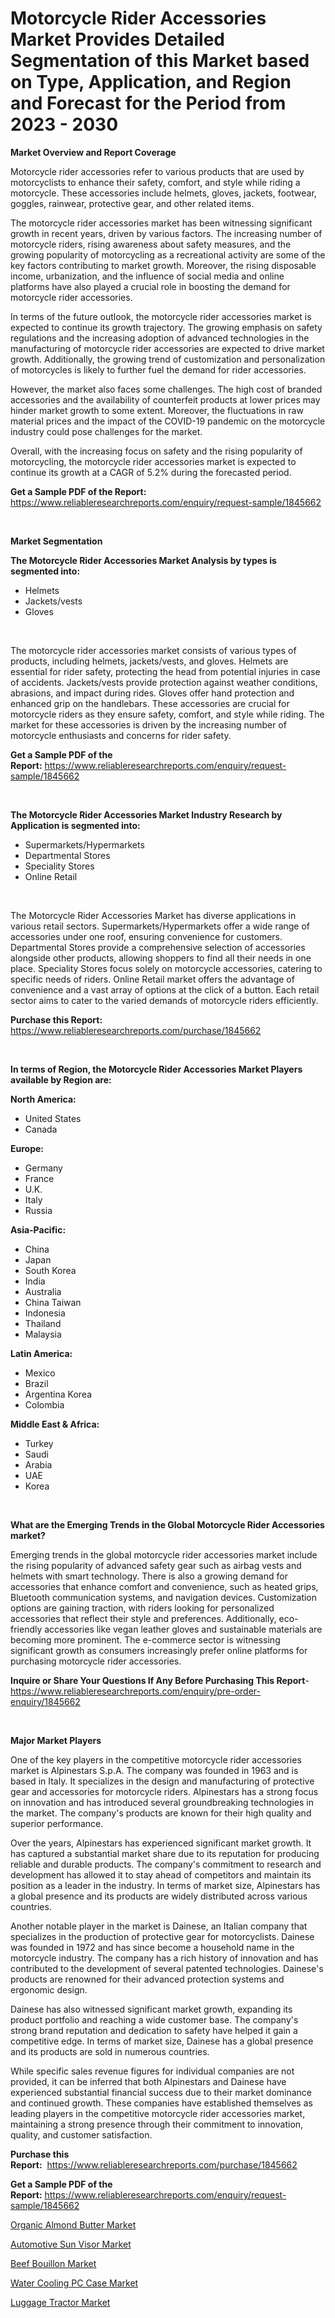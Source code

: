 <p><h1>Motorcycle Rider Accessories Market Provides Detailed Segmentation of this Market based on Type, Application, and Region and Forecast for the Period from 2023 - 2030</h1></p><p><strong>Market Overview and Report Coverage</strong></p>
<p><p>Motorcycle rider accessories refer to various products that are used by motorcyclists to enhance their safety, comfort, and style while riding a motorcycle. These accessories include helmets, gloves, jackets, footwear, goggles, rainwear, protective gear, and other related items.</p><p>The motorcycle rider accessories market has been witnessing significant growth in recent years, driven by various factors. The increasing number of motorcycle riders, rising awareness about safety measures, and the growing popularity of motorcycling as a recreational activity are some of the key factors contributing to market growth. Moreover, the rising disposable income, urbanization, and the influence of social media and online platforms have also played a crucial role in boosting the demand for motorcycle rider accessories.</p><p>In terms of the future outlook, the motorcycle rider accessories market is expected to continue its growth trajectory. The growing emphasis on safety regulations and the increasing adoption of advanced technologies in the manufacturing of motorcycle rider accessories are expected to drive market growth. Additionally, the growing trend of customization and personalization of motorcycles is likely to further fuel the demand for rider accessories.</p><p>However, the market also faces some challenges. The high cost of branded accessories and the availability of counterfeit products at lower prices may hinder market growth to some extent. Moreover, the fluctuations in raw material prices and the impact of the COVID-19 pandemic on the motorcycle industry could pose challenges for the market.</p><p>Overall, with the increasing focus on safety and the rising popularity of motorcycling, the motorcycle rider accessories market is expected to continue its growth at a CAGR of 5.2% during the forecasted period.</p></p>
<p><strong>Get a Sample PDF of the Report:</strong> <a href="https://www.reliableresearchreports.com/enquiry/request-sample/1845662">https://www.reliableresearchreports.com/enquiry/request-sample/1845662</a></p>
<p>&nbsp;</p>
<p><strong>Market Segmentation</strong></p>
<p><strong>The Motorcycle Rider Accessories Market Analysis by types is segmented into:</strong></p>
<p><ul><li>Helmets</li><li>Jackets/vests</li><li>Gloves</li></ul></p>
<p>&nbsp;</p>
<p><p>The motorcycle rider accessories market consists of various types of products, including helmets, jackets/vests, and gloves. Helmets are essential for rider safety, protecting the head from potential injuries in case of accidents. Jackets/vests provide protection against weather conditions, abrasions, and impact during rides. Gloves offer hand protection and enhanced grip on the handlebars. These accessories are crucial for motorcycle riders as they ensure safety, comfort, and style while riding. The market for these accessories is driven by the increasing number of motorcycle enthusiasts and concerns for rider safety.</p></p>
<p><strong>Get a Sample PDF of the Report:</strong>&nbsp;<a href="https://www.reliableresearchreports.com/enquiry/request-sample/1845662">https://www.reliableresearchreports.com/enquiry/request-sample/1845662</a></p>
<p>&nbsp;</p>
<p><strong>The Motorcycle Rider Accessories Market Industry Research by Application is segmented into:</strong></p>
<p><ul><li>Supermarkets/Hypermarkets</li><li>Departmental Stores</li><li>Speciality Stores</li><li>Online Retail</li></ul></p>
<p>&nbsp;</p>
<p><p>The Motorcycle Rider Accessories Market has diverse applications in various retail sectors. Supermarkets/Hypermarkets offer a wide range of accessories under one roof, ensuring convenience for customers. Departmental Stores provide a comprehensive selection of accessories alongside other products, allowing shoppers to find all their needs in one place. Speciality Stores focus solely on motorcycle accessories, catering to specific needs of riders. Online Retail market offers the advantage of convenience and a vast array of options at the click of a button. Each retail sector aims to cater to the varied demands of motorcycle riders efficiently.</p></p>
<p><strong>Purchase this Report:</strong>&nbsp; <a href="https://www.reliableresearchreports.com/purchase/1845662">https://www.reliableresearchreports.com/purchase/1845662</a></p>
<p>&nbsp;</p>
<p><strong>In terms of Region, the Motorcycle Rider Accessories Market Players available by Region are:</strong></p>
<p>
    <p> <strong> North America: </strong>
        <ul>
            <li>United States</li>
            <li>Canada</li>
        </ul>
        </p> 
    <p> <strong> Europe: </strong>
        <ul>
            <li>Germany</li>
            <li>France</li>
            <li>U.K.</li>
            <li>Italy</li>
            <li>Russia</li>
        </ul>
        </p> 
    <p> <strong> Asia-Pacific: </strong>
        <ul>
            <li>China</li>
            <li>Japan</li>
            <li>South Korea</li>
            <li>India</li>
            <li>Australia</li>
            <li>China Taiwan</li>
            <li>Indonesia</li>
            <li>Thailand</li>
            <li>Malaysia</li>
        </ul>
        </p> 
    <p> <strong> Latin America: </strong>
        <ul>
            <li>Mexico</li>
            <li>Brazil</li>
            <li>Argentina Korea</li>
            <li>Colombia</li>
        </ul>
        </p> 
    <p> <strong> Middle East & Africa: </strong>
        <ul>
            <li>Turkey</li>
            <li>Saudi</li>
            <li>Arabia</li>
            <li>UAE</li>
            <li>Korea</li>
        </ul>
    </p>
    </p>
<p>&nbsp;</p>
<p><strong>What are the Emerging Trends in the Global Motorcycle Rider Accessories market?</strong></p>
<p><p>Emerging trends in the global motorcycle rider accessories market include the rising popularity of advanced safety gear such as airbag vests and helmets with smart technology. There is also a growing demand for accessories that enhance comfort and convenience, such as heated grips, Bluetooth communication systems, and navigation devices. Customization options are gaining traction, with riders looking for personalized accessories that reflect their style and preferences. Additionally, eco-friendly accessories like vegan leather gloves and sustainable materials are becoming more prominent. The e-commerce sector is witnessing significant growth as consumers increasingly prefer online platforms for purchasing motorcycle rider accessories.</p></p>
<p><strong>Inquire or Share Your Questions If Any Before Purchasing This Report</strong>- <a href="https://www.reliableresearchreports.com/enquiry/pre-order-enquiry/1845662">https://www.reliableresearchreports.com/enquiry/pre-order-enquiry/1845662</a></p>
<p>&nbsp;</p>
<p><strong>Major Market Players</strong></p>
<p><p>One of the key players in the competitive motorcycle rider accessories market is Alpinestars S.p.A. The company was founded in 1963 and is based in Italy. It specializes in the design and manufacturing of protective gear and accessories for motorcycle riders. Alpinestars has a strong focus on innovation and has introduced several groundbreaking technologies in the market. The company's products are known for their high quality and superior performance.</p><p>Over the years, Alpinestars has experienced significant market growth. It has captured a substantial market share due to its reputation for producing reliable and durable products. The company's commitment to research and development has allowed it to stay ahead of competitors and maintain its position as a leader in the industry. In terms of market size, Alpinestars has a global presence and its products are widely distributed across various countries.</p><p>Another notable player in the market is Dainese, an Italian company that specializes in the production of protective gear for motorcyclists. Dainese was founded in 1972 and has since become a household name in the motorcycle industry. The company has a rich history of innovation and has contributed to the development of several patented technologies. Dainese's products are renowned for their advanced protection systems and ergonomic design.</p><p>Dainese has also witnessed significant market growth, expanding its product portfolio and reaching a wide customer base. The company's strong brand reputation and dedication to safety have helped it gain a competitive edge. In terms of market size, Dainese has a global presence and its products are sold in numerous countries.</p><p>While specific sales revenue figures for individual companies are not provided, it can be inferred that both Alpinestars and Dainese have experienced substantial financial success due to their market dominance and continued growth. These companies have established themselves as leading players in the competitive motorcycle rider accessories market, maintaining a strong presence through their commitment to innovation, quality, and customer satisfaction.</p></p>
<p><strong>Purchase this Report:</strong>&nbsp;&nbsp;<a href="https://www.reliableresearchreports.com/purchase/1845662">https://www.reliableresearchreports.com/purchase/1845662</a></p>
<p></p>
<p><strong>Get a Sample PDF of the Report:</strong>&nbsp;<a href="https://www.reliableresearchreports.com/enquiry/request-sample/1845662">https://www.reliableresearchreports.com/enquiry/request-sample/1845662</a></p>
<p><p><a href="https://www.linkedin.com/pulse/organic-almond-butter-market-size-growth-forecast-from-cycse/">Organic Almond Butter Market</a></p><p><a href="https://github.com/ambrozg/Market-Research-Report-List-1/blob/main/automotive-sun-visor-market.md">Automotive Sun Visor Market</a></p><p><a href="https://www.linkedin.com/pulse/beef-bouillon-market-research-report-provides-thorough-industry-380ke/">Beef Bouillon Market</a></p><p><a href="https://medium.com/@chazmonahan2023/water-cooling-pc-case-market-size-market-outlook-and-market-forecast-2023-to-2030-52cab2860123">Water Cooling PC Case Market</a></p><p><a href="https://medium.com/@twilabailey2000/analyzing-luggage-tractor-market-global-industry-perspective-and-forecast-2023-to-2030-339be1f6816c">Luggage Tractor Market</a></p></p>